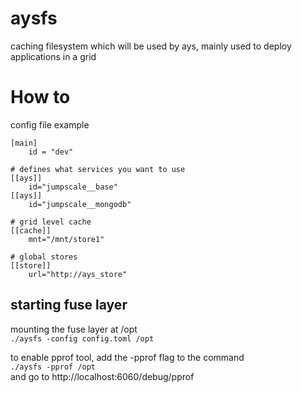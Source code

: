 # aysfs
caching filesystem which will be used by ays, mainly used to deploy applications in a grid

# How to
config file example
```
[main]
    id = "dev"

# defines what services you want to use
[[ays]]
    id="jumpscale__base"
[[ays]]
    id="jumpscale__mongodb"

# grid level cache
[[cache]]
    mnt="/mnt/store1"

# global stores
[[store]]
    url="http://ays_store"
```

## starting fuse layer
mounting the fuse layer at /opt  
```./aysfs -config config.toml /opt```

to enable pprof tool, add the -pprof flag to the command  
```./aysfs -pprof /opt```  
and go to http://localhost:6060/debug/pprof
